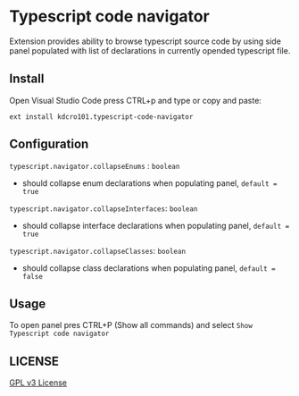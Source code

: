 # Typescript code navigator

Extension provides ability to browse typescript source code by using side panel populated with list of declarations in currently opended typescript file.


## Install

Open Visual Studio Code press CTRL+p and type or copy and paste:

`ext install kdcro101.typescript-code-navigator`


## Configuration
`typescript.navigator.collapseEnums` : `boolean`
 - should collapse enum declarations when populating panel, `default = true`

`typescript.navigator.collapseInterfaces`: `boolean`
- should collapse interface declarations when populating panel, `default = true`

`typescript.navigator.collapseClasses`: `boolean`
- should collapse class declarations when populating panel, `default = false`

## Usage

To open panel pres CTRL+P (Show all commands) and select `Show Typescript code navigator`


## LICENSE

[GPL v3 License](https://raw.githubusercontent.com/kdcro101/vscode-typescript-code-navigator/master/LICENSE)
